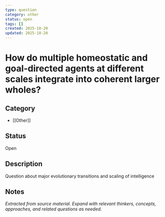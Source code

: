 ```yaml
---
type: question
category: other
status: open
tags: []
created: 2025-10-20
updated: 2025-10-20
---
```


# How do multiple homeostatic and goal-directed agents at different scales integrate into coherent larger wholes?

## Category

- [[Other]]

## Status

Open

## Description

Question about major evolutionary transitions and scaling of intelligence

## Notes

*Extracted from source material. Expand with relevant thinkers, concepts, approaches, and related questions as needed.*
